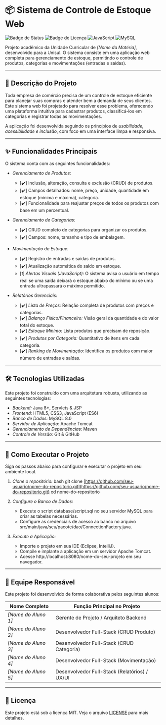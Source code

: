 # 📦 Sistema de Controle de Estoque Web

![Badge de Status](https://img.shields.io/badge/status-em%20desenvolvimento-yellow)
![Badge de Licença](https://img.shields.io/badge/license-MIT-blue)
![JavaScript](https://img.shields.io/badge/JavaScript-ES6-yellow)
![MySQL](https://img.shields.io/badge/MySQL-8.0-blue)

Projeto acadêmico da Unidade Curricular de *[Nome da Matéria]*, desenvolvido para a Unisul. O sistema consiste em uma aplicação web completa para gerenciamento de estoque, permitindo o controle de produtos, categorias e movimentações (entradas e saídas).

---

## 📝 Descrição do Projeto

Toda empresa de comércio precisa de um controle de estoque eficiente para planejar suas compras e atender bem a demanda de seus clientes. Este sistema web foi projetado para resolver esse problema, oferecendo uma plataforma intuitiva para cadastrar produtos, classificá-los em categorias e registrar todas as movimentações.

A aplicação foi desenvolvida seguindo os princípios de *usabilidade, acessibilidade e inclusão*, com foco em uma interface limpa e responsiva.

---

## ✨ Funcionalidades Principais

O sistema conta com as seguintes funcionalidades:

* *Gerenciamento de Produtos:*
    * [✔️] Inclusão, alteração, consulta e exclusão (CRUD) de produtos.
    * [✔️] Campos detalhados: nome, preço, unidade, quantidade em estoque (mínima e máxima), categoria.
    * [✔️] Funcionalidade para reajustar preços de todos os produtos com base em um percentual.

* *Gerenciamento de Categorias:*
    * [✔️] CRUD completo de categorias para organizar os produtos.
    * [✔️] Campos: nome, tamanho e tipo de embalagem.

* *Movimentação de Estoque:*
    * [✔️] Registro de entradas e saídas de produtos.
    * [✔️] Atualização automática do saldo em estoque.
    * [❗] *Alertas Visuais (JavaScript):* O sistema avisa o usuário em tempo real se uma saída deixará o estoque abaixo do mínimo ou se uma entrada ultrapassará o máximo permitido.

* *Relatórios Gerenciais:*
    * [✔️] *Lista de Preços:* Relação completa de produtos com preços e categorias.
    * [✔️] *Balanço Físico/Financeiro:* Visão geral da quantidade e do valor total do estoque.
    * [✔️] *Estoque Mínimo:* Lista produtos que precisam de reposição.
    * [✔️] *Produtos por Categoria:* Quantitativo de itens em cada categoria.
    * [✔️] *Ranking de Movimentação:* Identifica os produtos com maior número de entradas e saídas.

---

## 🛠️ Tecnologias Utilizadas

Este projeto foi construído com uma arquitetura robusta, utilizando as seguintes tecnologias:

* *Backend:* Java 8+, Servlets & JSP
* *Frontend:* HTML5, CSS3, JavaScript (ES6)
* *Banco de Dados:* MySQL 8.0
* *Servidor de Aplicação:* Apache Tomcat
* *Gerenciamento de Dependências:* Maven
* *Controle de Versão:* Git & GitHub

---

## 🚀 Como Executar o Projeto

Siga os passos abaixo para configurar e executar o projeto em seu ambiente local.

1.  *Clone o repositório:*
    bash
    git clone [https://github.com/seu-usuario/nome-do-repositorio.git](https://github.com/seu-usuario/nome-do-repositorio.git)
    cd nome-do-repositorio
    

2.  *Configure o Banco de Dados:*
    * Execute o script database/script.sql no seu servidor MySQL para criar as tabelas necessárias.
    * Configure as credenciais de acesso ao banco no arquivo src/main/java/seu/pacote/dao/ConnectionFactory.java.

3.  *Execute a Aplicação:*
    * Importe o projeto em sua IDE (Eclipse, IntelliJ).
    * Compile e implante a aplicação em um servidor Apache Tomcat.
    * Acesse http://localhost:8080/nome-do-seu-projeto em seu navegador.

---

## 👥 Equipe Responsável

Este projeto foi desenvolvido de forma colaborativa pelos seguintes alunos:

| Nome Completo        | Função Principal no Projeto          |
| -------------------- | ------------------------------------ |
| *[Nome do Aluno 1]* | Gerente de Projeto / Arquiteto Backend |
| *[Nome do Aluno 2]* | Desenvolvedor Full-Stack (CRUD Produto) |
| *[Nome do Aluno 3]* | Desenvolvedor Full-Stack (CRUD Categoria) |
| *[Nome do Aluno 4]* | Desenvolvedor Full-Stack (Movimentação) |
| *[Nome do Aluno 5]* | Desenvolvedor Full-Stack (Relatórios) / UX/UI |

---

## 📄 Licença

Este projeto está sob a licença MIT. Veja o arquivo [LICENSE](LICENSE) para mais detalhes.